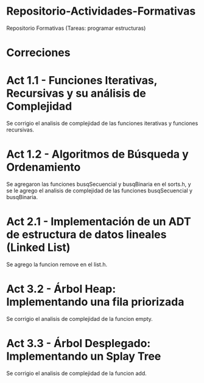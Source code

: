 # Repositorio-Actividades-Formativas
Repositorio Formativas (Tareas: programar estructuras)


# Correciones

# Act 1.1 - Funciones Iterativas, Recursivas y su análisis de Complejidad
Se corrigio el analisis de complejidad de las funciones iterativas y funciones recursivas.


# Act 1.2 - Algoritmos de Búsqueda y Ordenamiento
Se agregaron las funciones busqSecuencial y busqBinaria en el sorts.h, y se le agrego el analisis de complejidad de las funciones busqSecuencial y busqBinaria.

# Act 2.1 - Implementación de un ADT de estructura de datos lineales (Linked List)
Se agrego la funcion remove en el list.h.

# Act 3.2 - Árbol Heap: Implementando una fila priorizada
Se corrigio el analisis de complejidad de la funcion empty.


# Act 3.3 - Árbol Desplegado: Implementando un Splay Tree
Se corrigio el analisis de complejidad de la funcion add.
